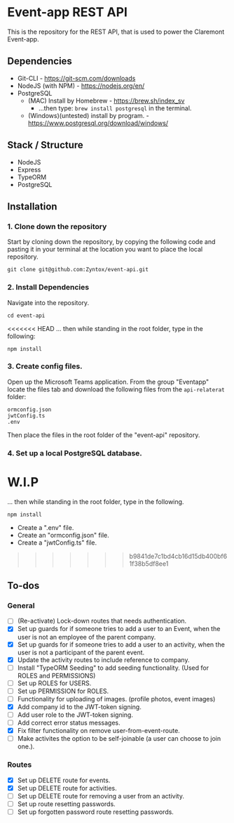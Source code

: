# Event-app REST API  

This is the repository for the REST API, that is used to power the
Claremont Event-app.

## Dependencies

* Git-CLI - https://git-scm.com/downloads
* NodeJS (with NPM) - https://nodejs.org/en/
* PostgreSQL
  * (MAC) Install by Homebrew - https://brew.sh/index_sv
    * ...then type: `brew install postgresql` in the terminal.
  * (Windows)(untested) install by program. - https://www.postgresql.org/download/windows/  

## Stack / Structure

* NodeJS
* Express
* TypeORM
* PostgreSQL

## Installation

  ### 1. Clone down the repository
  Start by cloning down the repository, by copying the following code and
  pasting it in your terminal at the location you want to place the local
  repository.

  `git clone git@github.com:Zyntox/event-api.git`

  ### 2. Install Dependencies
  Navigate into the repository.

  `cd event-api`

<<<<<<< HEAD
  ... then while standing in the root folder, type in the following:

  `npm install`

  ### 3. Create config files.
  Open up the Microsoft Teams application.
  From the group "Eventapp" locate the files tab and download the following files from the `api-relaterat` folder:

  ```
  ormconfig.json
  jwtConfig.ts
  .env
  ```

  Then place the files in the root folder of the "event-api" repository.

  ### 4. Set up a local PostgreSQL database.
  W.I.P
=======
  ... then while standing in the root folder, type in the following.

  `npm install`

* Create a ".env" file.
* Create an "ormconfig.json" file.
* Create a "jwtConfig.ts" file.
>>>>>>> b9841de7c1bd4cb16d15db400bf61f38b5df8ee1

## To-dos

### General
- [ ] \(Re-activate) Lock-down routes that needs authentication.
- [x] Set up guards for if someone tries to add a user to an Event, when the user is not an employee of the parent company.
- [x] Set up guards for if someone tries to add a user to an activity, when the user is not a participant of the parent event.
- [x] Update the activity routes to include reference to company.
- [ ] Install "TypeORM Seeding" to add seeding functionality. (Used for ROLES and PERMISSIONS)
- [ ] Set up ROLES for USERS.
- [ ] Set up PERMISSION for ROLES.
- [ ] Functionality for uploading of images. (profile photos, event images)
- [x] Add company id to the JWT-token signing.
- [ ] Add user role to the JWT-token signing.
- [ ] Add correct error status messages.
- [x] Fix filter functionality on remove user-from-event-route.
- [ ] Make activites the option to be self-joinable (a user can choose to join one.).

### Routes
- [x] Set up DELETE route for events.
- [x] Set up DELETE route for activities.
- [ ] Set up DELETE route for removing a user from an activity.
- [ ] Set up route resetting passwords.
- [ ] Set up forgotten password route resetting passwords.  
